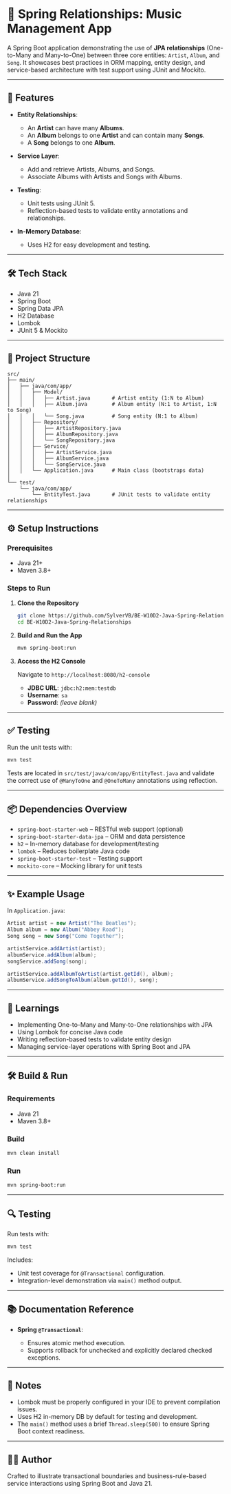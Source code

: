 # 🎵 Spring Relationships: Music Management App

A Spring Boot application demonstrating the use of **JPA relationships** (One-to-Many and Many-to-One) between three core entities: `Artist`, `Album`, and `Song`. It showcases best practices in ORM mapping, entity design, and service-based architecture with test support using JUnit and Mockito.

---

## 🚀 Features

* **Entity Relationships**:

  * An **Artist** can have many **Albums**.
  * An **Album** belongs to one **Artist** and can contain many **Songs**.
  * A **Song** belongs to one **Album**.

* **Service Layer**:

  * Add and retrieve Artists, Albums, and Songs.
  * Associate Albums with Artists and Songs with Albums.

* **Testing**:

  * Unit tests using JUnit 5.
  * Reflection-based tests to validate entity annotations and relationships.

* **In-Memory Database**:

  * Uses H2 for easy development and testing.

---

## 🛠️ Tech Stack

* Java 21
* Spring Boot
* Spring Data JPA
* H2 Database
* Lombok
* JUnit 5 & Mockito

---

## 📂 Project Structure

```
src/
├── main/
│   ├── java/com/app/
│   │   ├── Model/
│   │   │   ├── Artist.java       # Artist entity (1:N to Album)
│   │   │   ├── Album.java        # Album entity (N:1 to Artist, 1:N to Song)
│   │   │   └── Song.java         # Song entity (N:1 to Album)
│   │   ├── Repository/
│   │   │   ├── ArtistRepository.java
│   │   │   ├── AlbumRepository.java
│   │   │   └── SongRepository.java
│   │   ├── Service/
│   │   │   ├── ArtistService.java
│   │   │   ├── AlbumService.java
│   │   │   └── SongService.java
│   │   └── Application.java      # Main class (bootstraps data)
│
└── test/
    └── java/com/app/
        └── EntityTest.java       # JUnit tests to validate entity relationships
```

---

## ⚙️ Setup Instructions

### Prerequisites

* Java 21+
* Maven 3.8+

### Steps to Run

1. **Clone the Repository**

   ```bash
   git clone https://github.com/SylverVB/BE-W10D2-Java-Spring-Relationships.git
   cd BE-W10D2-Java-Spring-Relationships
   ```

2. **Build and Run the App**

   ```bash
   mvn spring-boot:run
   ```

3. **Access the H2 Console**

   Navigate to `http://localhost:8080/h2-console`

   * **JDBC URL**: `jdbc:h2:mem:testdb`
   * **Username**: `sa`
   * **Password**: *(leave blank)*

---

## ✅ Testing

Run the unit tests with:

```bash
mvn test
```

Tests are located in `src/test/java/com/app/EntityTest.java` and validate the correct use of `@ManyToOne` and `@OneToMany` annotations using reflection.

---

## 📦 Dependencies Overview

* `spring-boot-starter-web` – RESTful web support (optional)
* `spring-boot-starter-data-jpa` – ORM and data persistence
* `h2` – In-memory database for development/testing
* `lombok` – Reduces boilerplate Java code
* `spring-boot-starter-test` – Testing support
* `mockito-core` – Mocking library for unit tests

---

## ✨ Example Usage

In `Application.java`:

```java
Artist artist = new Artist("The Beatles");
Album album = new Album("Abbey Road");
Song song = new Song("Come Together");

artistService.addArtist(artist);
albumService.addAlbum(album);
songService.addSong(song);

artistService.addAlbumToArtist(artist.getId(), album);
albumService.addSongToAlbum(album.getId(), song);
```

---

## 📖 Learnings

* Implementing One-to-Many and Many-to-One relationships with JPA
* Using Lombok for concise Java code
* Writing reflection-based tests to validate entity design
* Managing service-layer operations with Spring Boot and JPA

---

## 🛠 Build & Run

### Requirements

* Java 21
* Maven 3.8+

### Build

```bash
mvn clean install
```

### Run

```bash
mvn spring-boot:run
```

---

## 🔍 Testing

Run tests with:

```bash
mvn test
```

Includes:

* Unit test coverage for `@Transactional` configuration.
* Integration-level demonstration via `main()` method output.

---

## 📚 Documentation Reference

* **Spring `@Transactional`**:

  * Ensures atomic method execution.
  * Supports rollback for unchecked and explicitly declared checked exceptions.

---

## 📌 Notes

* Lombok must be properly configured in your IDE to prevent compilation issues.
* Uses H2 in-memory DB by default for testing and development.
* The `main()` method uses a brief `Thread.sleep(500)` to ensure Spring Boot context readiness.

---

## 👨‍💻 Author

Crafted to illustrate transactional boundaries and business-rule-based service interactions using Spring Boot and Java 21.